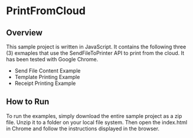 # PrintFromCloud
## Overview
This sample project is written in JavaScript. It contains the following three (3) exmaples that use the SendFileToPrinter API to print from the cloud. It has been tested with Google Chrome.
- Send File Content Example
- Template Printing Example
- Receipt Printing Example
## How to Run
To run the examples, simply download the entire sample project as a zip file. Unzip it to a folder on your local file system. Then open the index.html in Chrome and follow the instructions displayed in the browser.
